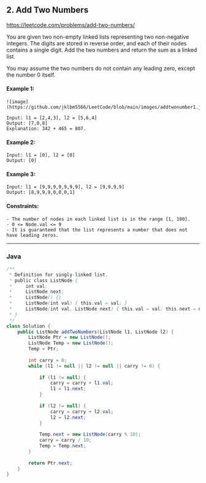 ## 2. Add Two Numbers
https://leetcode.com/problems/add-two-numbers/

You are given two non-empty linked lists representing two non-negative integers. The digits are stored in reverse order, and each of their nodes contains a single digit. Add the two numbers and return the sum as a linked list.

You may assume the two numbers do not contain any leading zero, except the number 0 itself.

#### Example 1:
```
![image](https://github.com/jklbm5566/LeetCode/blob/main/images/addtwonumber1.jpg)

Input: l1 = [2,4,3], l2 = [5,6,4]
Output: [7,0,8]
Explanation: 342 + 465 = 807.
```

#### Example 2:
```
Input: l1 = [0], l2 = [0]
Output: [0]
```

#### Example 3:
```
Input: l1 = [9,9,9,9,9,9,9], l2 = [9,9,9,9]
Output: [8,9,9,9,0,0,0,1]
```

#### Constraints:
```
- The number of nodes in each linked list is in the range [1, 100].
- 0 <= Node.val <= 9
- It is guaranteed that the list represents a number that does not have leading zeros.
```

---
### Java

```java =
/**
 * Definition for singly-linked list.
 * public class ListNode {
 *     int val;
 *     ListNode next;
 *     ListNode() {}
 *     ListNode(int val) { this.val = val; }
 *     ListNode(int val, ListNode next) { this.val = val; this.next = next; }
 * }
 */
class Solution {
    public ListNode addTwoNumbers(ListNode l1, ListNode l2) {
        ListNode Ptr = new ListNode();
        ListNode Temp = new ListNode();
        Temp = Ptr;
        
        int carry = 0;
        while (l1 != null || l2 != null || carry != 0) {
            
            if (l1 != null) {
                carry = carry + l1.val;
                l1 = l1.next;
            }
            
            if (l2 != null) {
                carry = carry + l2.val;
                l2 = l2.next;
            }
            
            Temp.next = new ListNode(carry % 10);
            carry = carry / 10;
            Temp = Temp.next;
        }
        
        return Ptr.next;
    }
}
```
